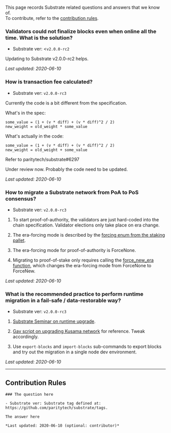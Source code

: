 This page records Substrate related questions and answers that we know of.  
To contribute, refer to the [contribution rules](#contribution-rules).

### Validators could not finalize blocks even when online all the time. What is the solution?

- Substrate ver: <`v2.0.0-rc2`

Updating to Substrate v2.0.0-rc2 helps.

*Last updated: 2020-06-10*

### How is transaction fee calculated?

- Substrate ver: `v2.0.0-rc3`

Currently the code is a bit different from the specification.

What's in the spec:

```
some_value = (1 + (v * diff) + (v * diff)^2 / 2)
new_weight = old_weight * some_value
```

What's actually in the code:

```
some_value = (1 + (v * diff) + (v * diff)^2 / 2)
new_weight = old_weight + some_value
```

Refer to paritytech/substrate#6297

Under review now. Probably the code need to be updated. 

*Last updated: 2020-06-10*

### How to migrate a Substrate network from PoA to PoS consensus?

- Substrate ver: `v2.0.0-rc3`

1. To start proof-of-authority, the validators are just hard-coded into the chain specification.
Validator elections only take place on era change.

2. The era-forcing mode is described by the [forcing enum from the staking pallet](https://github.com/paritytech/substrate/blob/v2.0.0-rc3/frame/staking/src/lib.rs#L917).

3. The era-forcing mode for proof-of-authority is ForceNone.

4. Migrating to proof-of-stake only requires calling the [force_new_era function](https://github.com/paritytech/substrate/blob/v2.0.0-rc3/frame/staking/src/lib.rs#L1812), which changes the era-forcing mode from ForceNone to ForceNew.

*Last updated: 2020-06-10*

### What is the recommended practice to perform runtime migration in a fail-safe / data-restorable way?

- Substrate ver: `v2.0.0-rc3`

1. [Substrate Seminar on runtime upgrade](https://youtu.be/0eNGZpNkJk4).

2. [Gav script on upgrading Kusama network](https://hackmd.io/mGgNZX0VT4S0UTaq89-_SQ) for reference. Tweak accordingly.

3. Use `export-blocks` and `import-blocks` sub-commands to export blocks and try out the migration in a single node dev environment.

*Last updated: 2020-06-10*

---

## Contribution Rules

```
### The question here

- Substrate ver: Substrate tag defined at: https://github.com/paritytech/substrate/tags.

The answer here

*Last updated: 2020-06-10 (optional: contributor)*
```
